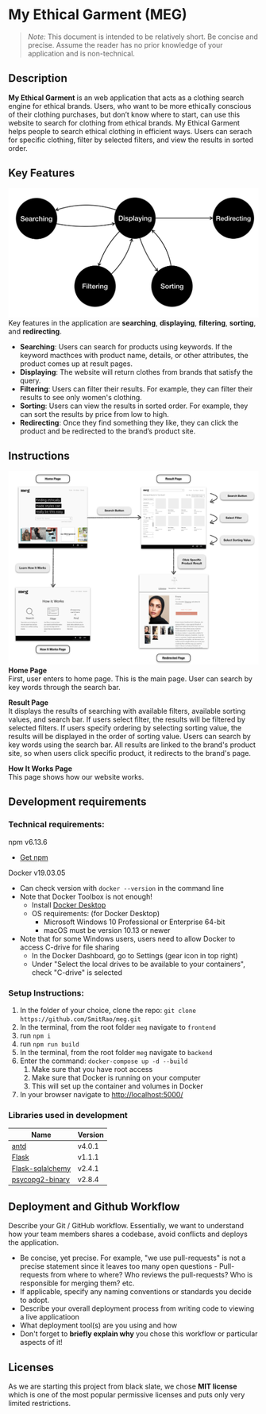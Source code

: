 # My Ethical Garment (MEG)

> _Note:_ This document is intended to be relatively short. Be concise and precise. Assume the reader has no prior knowledge of your application and is non-technical. 

## Description 
 **My Ethical Garment** is an web application that acts as a clothing search engine for ethical brands. 
 Users, who want to be more ethically conscious of their clothing purchases, but don’t know where to start, can use this website to search for clothing from ethical brands. My Ethical Garment helps people to search ethical clothing in efficient ways. Users can serach for specific clothing, filter by selected filters, and view the results in sorted order.

## Key Features
![UserWorkFlow](https://github.com/SmitRao/meg/blob/deliverables/deliverables/user_workflow_2.png)
 Key features in the application are **searching**, **displaying**, **filtering**, **sorting**, and **redirecting**.
 * **Searching**: Users can search for products using keywords. If the keyword macthces with product name, details, or other attributes, the product comes up at result pages. 
 * **Displaying**: The website will return clothes from brands that satisfy the query.
 * **Filtering**: Users can filter their results. For example, they can filter their results to see only women's clothing.
 * **Sorting**: Users can view the results in sorted order. For example, they can sort the results by price from low to high.
 * **Redirecting**: Once they find something they like, they can click the product and be redirected to the brand’s product site.

## Instructions
![UserWorkFlow](https://github.com/SmitRao/meg/blob/deliverables/deliverables/workflow_with_screenshots.png)
 **Home Page**<br>
 First, user enters to home page. This is the main page. User can search by key words through the search bar.
 
 **Result Page**<br>
 It displays the results of searching with available filters, available sorting values, and search bar. If users select filter, the results will be filtered by selected filters. If users specify ordering by selecting sorting value, the results will be displayed in the order of sorting value. Users can search by key words using the search bar. All results are linked to the brand's product site, so when users click specific product, it redirects to the brand's page.
 
 **How It Works Page**<br>
 This page shows how our website works.

 
 ## Development requirements

### Technical requirements:

npm v6.13.6
  - [Get npm](https://www.npmjs.com/get-npm)

Docker v19.03.05
  - Can check version with `docker --version` in the command line
  - Note that Docker Toolbox is not enough!
    - Install [Docker Desktop](https://www.docker.com/products/docker-desktop)
    - OS requirements: (for Docker Desktop)
      - Microsoft Windows 10 Professional or Enterprise 64-bit
      - macOS must be version 10.13 or newer
  - Note that for some Windows users, users need to allow Docker to access C-drive for file sharing
    - In the Docker Dashboard, go to Settings (gear icon in top right)
    - Under "Select the local drives to be available to your containers", check "C-drive" is selected

### Setup Instructions:
 1. In the folder of your choice, clone the repo: `git clone https://github.com/SmitRao/meg.git`
 2. In the terminal, from the root folder `meg` navigate to `frontend` 
 3. run `npm i`
 4. run `npm run build`
 5. In the terminal, from the root folder `meg` navigate to `backend`
 6. Enter the command: `docker-compose up -d --build`
    1. Make sure that you have root access
    2. Make sure that Docker is running on your computer
    3. This will set up the container and volumes in Docker
 7. In your browser navigate to [http://localhost:5000/](http://localhost:5000/)

### Libraries used in development

Name|Version|
--|--|
[antd](https://ant.design) | v4.0.1
[Flask](https://flask.palletsprojects.com/en/1.1.x/) | v1.1.1
[Flask-sqlalchemy](https://flask-sqlalchemy.palletsprojects.com/en/2.x/) | v2.4.1
[psycopg2-binary](https://www.psycopg.org/docs/) | v2.8.4
 
 ## Deployment and Github Workflow

Describe your Git / GitHub workflow. Essentially, we want to understand how your team members shares a codebase, avoid conflicts and deploys the application.

 * Be concise, yet precise. For example, "we use pull-requests" is not a precise statement since it leaves too many open questions - Pull-requests from where to where? Who reviews the pull-requests? Who is responsible for merging them? etc.
 * If applicable, specify any naming conventions or standards you decide to adopt.
 * Describe your overall deployment process from writing code to viewing a live applicatioon
 * What deployment tool(s) are you using and how
 * Don't forget to **briefly explain why** you chose this workflow or particular aspects of it!

 ## Licenses 
 As we are starting this project from black slate, we chose **MIT license** which is one of the most popular permissive licenses and puts only very limited restrictions.
